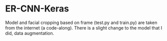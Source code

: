 # ER-CNN-Keras
Model and facial cropping based on frame (test.py and train.py) are taken from the internet (a code-along).
There is a slight change to the model that I did, data augmentation.
